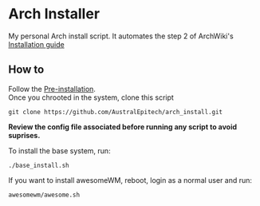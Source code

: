 # Arch Installer

My personal Arch install script. It automates the step 2 of ArchWiki's [Installation guide](https://wiki.archlinux.org/title/Installation_guide)

 ## How to

Follow the [Pre-installation](https://wiki.archlinux.org/title/Installation_guide#Pre-installation).\
Once you chrooted in the system, clone this script
```
git clone https://github.com/AustralEpitech/arch_install.git
```

**Review the config file associated before running any script to avoid suprises.**

To install the base system, run:
```
./base_install.sh
```

If you want to install awesomeWM, reboot, login as a normal user and run:
```
awesomewm/awesome.sh
```
